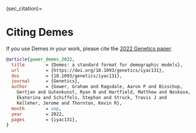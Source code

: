 (sec_citation)=
# Citing Demes

If you use Demes in your work, please cite the
[2022 Genetics paper](https://doi.org/10.1093/genetics/iyac131).

```bibtex
@article{gower_demes_2022,
  title        = {Demes: a standard format for demographic models},
  url          = {https://doi.org/10.1093/genetics/iyac131},
  doi          = {10.1093/genetics/iyac131},
  journal      = {Genetics},
  author       = {Gower, Graham and Ragsdale, Aaron P and Bisschop,
    Gertjan and Gutenkunst, Ryan N and Hartfield, Matthew and Noskova,
    Ekaterina and Schiffels, Stephan and Struck, Travis J and
    Kelleher, Jerome and Thornton, Kevin R},
  month        = sep,
  year         = 2022,
  pages        = {iyac131},
}
```
